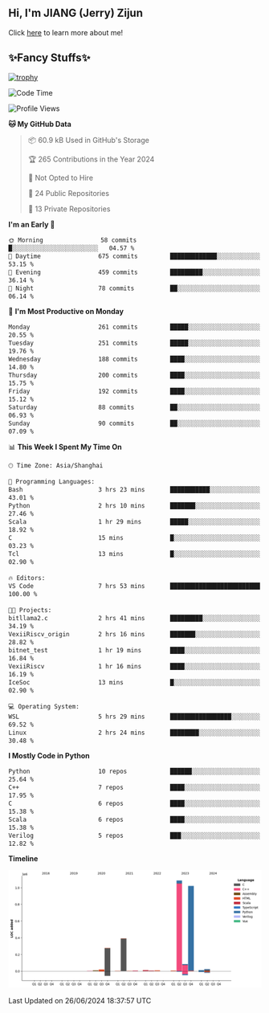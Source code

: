## Hi, I'm JIANG (Jerry) Zijun

Click [here](https://jzjerry.github.io/about/) to learn more about me!

## ✨Fancy Stuffs✨
[![trophy](https://github-profile-trophy.vercel.app/?username=jzjerry&theme=onedark)](https://github.com/ryo-ma/github-profile-trophy)
<!--START_SECTION:waka-->
![Code Time](http://img.shields.io/badge/Code%20Time-544%20hrs%2039%20mins-blue)

![Profile Views](http://img.shields.io/badge/Profile%20Views-0-blue)

**🐱 My GitHub Data** 

> 📦 60.9 kB Used in GitHub's Storage 
 > 
> 🏆 265 Contributions in the Year 2024
 > 
> 🚫 Not Opted to Hire
 > 
> 📜 24 Public Repositories 
 > 
> 🔑 13 Private Repositories 
 > 
**I'm an Early 🐤** 

```text
🌞 Morning                58 commits          █░░░░░░░░░░░░░░░░░░░░░░░░   04.57 % 
🌆 Daytime                675 commits         █████████████░░░░░░░░░░░░   53.15 % 
🌃 Evening                459 commits         █████████░░░░░░░░░░░░░░░░   36.14 % 
🌙 Night                  78 commits          ██░░░░░░░░░░░░░░░░░░░░░░░   06.14 % 
```
📅 **I'm Most Productive on Monday** 

```text
Monday                   261 commits         █████░░░░░░░░░░░░░░░░░░░░   20.55 % 
Tuesday                  251 commits         █████░░░░░░░░░░░░░░░░░░░░   19.76 % 
Wednesday                188 commits         ████░░░░░░░░░░░░░░░░░░░░░   14.80 % 
Thursday                 200 commits         ████░░░░░░░░░░░░░░░░░░░░░   15.75 % 
Friday                   192 commits         ████░░░░░░░░░░░░░░░░░░░░░   15.12 % 
Saturday                 88 commits          ██░░░░░░░░░░░░░░░░░░░░░░░   06.93 % 
Sunday                   90 commits          ██░░░░░░░░░░░░░░░░░░░░░░░   07.09 % 
```


📊 **This Week I Spent My Time On** 

```text
🕑︎ Time Zone: Asia/Shanghai

💬 Programming Languages: 
Bash                     3 hrs 23 mins       ███████████░░░░░░░░░░░░░░   43.01 % 
Python                   2 hrs 10 mins       ███████░░░░░░░░░░░░░░░░░░   27.46 % 
Scala                    1 hr 29 mins        █████░░░░░░░░░░░░░░░░░░░░   18.92 % 
C                        15 mins             █░░░░░░░░░░░░░░░░░░░░░░░░   03.23 % 
Tcl                      13 mins             █░░░░░░░░░░░░░░░░░░░░░░░░   02.90 % 

🔥 Editors: 
VS Code                  7 hrs 53 mins       █████████████████████████   100.00 % 

🐱‍💻 Projects: 
bitllama2.c              2 hrs 41 mins       █████████░░░░░░░░░░░░░░░░   34.19 % 
VexiiRiscv_origin        2 hrs 16 mins       ███████░░░░░░░░░░░░░░░░░░   28.82 % 
bitnet_test              1 hr 19 mins        ████░░░░░░░░░░░░░░░░░░░░░   16.84 % 
VexiiRiscv               1 hr 16 mins        ████░░░░░░░░░░░░░░░░░░░░░   16.19 % 
IceSoc                   13 mins             █░░░░░░░░░░░░░░░░░░░░░░░░   02.90 % 

💻 Operating System: 
WSL                      5 hrs 29 mins       █████████████████░░░░░░░░   69.52 % 
Linux                    2 hrs 24 mins       ████████░░░░░░░░░░░░░░░░░   30.48 % 
```

**I Mostly Code in Python** 

```text
Python                   10 repos            ██████░░░░░░░░░░░░░░░░░░░   25.64 % 
C++                      7 repos             ████░░░░░░░░░░░░░░░░░░░░░   17.95 % 
C                        6 repos             ████░░░░░░░░░░░░░░░░░░░░░   15.38 % 
Scala                    6 repos             ████░░░░░░░░░░░░░░░░░░░░░   15.38 % 
Verilog                  5 repos             ███░░░░░░░░░░░░░░░░░░░░░░   12.82 % 
```



**Timeline**

![Lines of Code chart](https://raw.githubusercontent.com/Jzjerry/Jzjerry/main/assets/bar_graph.png)


 Last Updated on 26/06/2024 18:37:57 UTC
<!--END_SECTION:waka-->
